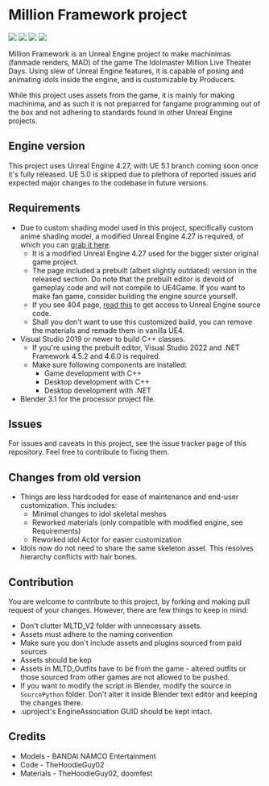 # Million Framework project
![](https://img.shields.io/badge/UE%20version-4.27-blue?style=for-the-badge&logo=unrealengine) ![](https://img.shields.io/github/issues-raw/TheHoodieGuy02/MillionFramework?style=for-the-badge) ![](https://img.shields.io/github/repo-size/TheHoodieGuy02/MillionFramework?style=for-the-badge)
![](https://raw.githubusercontent.com/TheHoodieGuy02/MillionFramework/master/Content/Splash/EdSplash.png)

Million Framework is an Unreal Engine project to make machinimas (fanmade renders, MAD) of the game The Idolmaster Million Live Theater Days. Using slew of Unreal Engine features, it is capable of posing and animating idols inside the engine, and is customizable by Producers.

While this project uses assets from the game, it is mainly for making machinima, and as such it is not preparred for fangame programming out of the box and not adhering to standards found in other Unreal Engine projects.

## Engine version
This project uses Unreal Engine 4.27, with UE 5.1 branch coming soon once it's fully released. UE 5.0 is skipped due to plethora of reported issues and expected major changes to the codebase in future versions.

## Requirements
- Due to custom shading model used in this project, specifically custom anime shading model, a modified Unreal Engine 4.27 is required, of which you can [grab it here](https://github.com/TheHoodieGuy02/UnrealEngine).
  - It is a modified Unreal Engine 4.27 used for the bigger sister original game project.
  - The page included a prebuilt (albeit slightly outdated) version in the released section. Do note that the prebuilt editor is devoid of gameplay code and will not compile to UE4Game. If you want to make fan game, consider building the engine source yourself.
  - If you see 404 page, [read this](https://www.unrealengine.com/en-US/ue-on-github) to get access to Unreal Engine source code.
  - Shall you don't want to use this customized build, you can remove the materials and remade them in vanilla UE4.
- Visual Studio 2019 or newer to build C++ classes.
  - If you're using the prebuilt editor, Visual Studio 2022 and .NET Framework 4.5.2 and 4.6.0 is required.
  - Make sure following components are installed:
    - Game development with C++
    - Desktop development with C++
    - Desktop development with .NET
- Blender 3.1 for the processor project file.

## Issues

For issues and caveats in this project, see the issue tracker page of this repository. Feel free to contribute to fixing them.

## Changes from old version
- Things are less hardcoded for ease of maintenance and end-user customization. This includes:
  - Minimal changes to idol skeletal meshes
  - Reworked materials (only compatible with modified engine, see Requirements)
  - Reworked idol Actor for easier customization
- Idols now do not need to share the same skeleton asset. This resolves hierarchy conflicts with hair bones.

## Contribution
You are welcome to contribute to this project, by forking and making pull request of your changes. However, there are few things to keep in mind:

- Don't clutter MLTD_V2 folder with unnecessary assets.
- Assets must adhere to the naming convention
- Make sure you don't include assets and plugins sourced from paid sources
- Assets should be kep
- Assets in MLTD_Outfits have to be from the game - altered outfits or those sourced from other games are not allowed to be pushed.
- If you want to modify the script in Blender, modify the source in `SourcePython` folder. Don't alter it inside Blender text editor and keeping the changes there.
- .uproject's EngineAssociation GUID should be kept intact.

## Credits
- Models - BANDAI NAMCO Entertainment
- Code - TheHoodieGuy02
- Materials - TheHoodieGuy02, doomfest